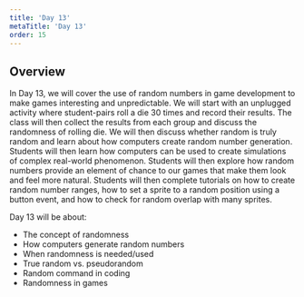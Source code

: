 ```yaml
---
title: 'Day 13'
metaTitle: 'Day 13'
order: 15
---
```


## Overview

In Day 13, we will cover the use of random numbers in game development to make games interesting and unpredictable. We will start with an unplugged activity where student-pairs roll a die 30 times and record their results. The class will then collect the results from each group and discuss the randomness of rolling die. We will then discuss whether random is truly random and learn about how computers create random number generation. Students will then learn how computers can be used to create simulations of complex real-world phenomenon. Students will then explore how random numbers provide an element of chance to our games that make them look and feel more natural. Students will then complete tutorials on how to create random number ranges, how to set a sprite to a random position using a button event, and how to check for random overlap with many sprites.

Day 13 will be about:

* The concept of randomness
* How computers generate random numbers
* When randomness is needed/used
* True random vs. pseudorandom
* Random command in coding
* Randomness in games
